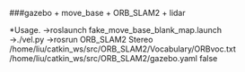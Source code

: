 ###gazebo + move_base + ORB_SLAM2 + lidar

 *Usage.
   ->roslaunch fake_move_base_blank_map.launch  
   ->./vel.py
   ->rosrun ORB_SLAM2 Stereo /home/liu/catkin_ws/src/ORB_SLAM2/Vocabulary/ORBvoc.txt /home/liu/catkin_ws/src/ORB_SLAM2/gazebo.yaml false





